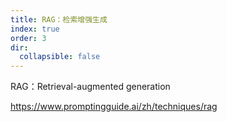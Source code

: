 ```yaml
---
title: RAG：检索增强生成
index: true
order: 3
dir:
  collapsible: false
---
```


RAG：Retrieval-augmented generation

<https://www.promptingguide.ai/zh/techniques/rag>
